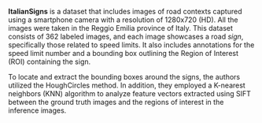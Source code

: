 **ItalianSigns** is a dataset that includes images of road contexts captured using a smartphone camera with a resolution of 1280x720 (HD). All the images were taken in the Reggio Emilia province of Italy. This dataset consists of 362 labeled images, and each image showcases a road *sign*, specifically those related to speed limits. It also includes annotations for the speed limit number and a bounding box outlining the Region of Interest (ROI) containing the sign.

To locate and extract the bounding boxes around the signs, the authors utilized the HoughCircles method. In addition, they employed a K-nearest neighbors (KNN) algorithm to analyze feature vectors extracted using SIFT between the ground truth images and the regions of interest in the inference images.
